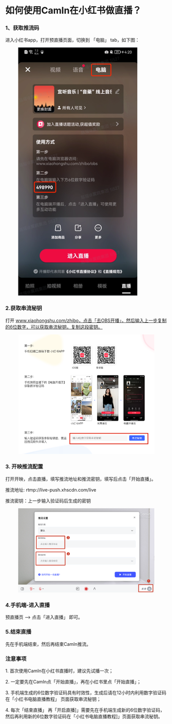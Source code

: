 # 如何使用CamIn在小红书做直播？

### **1、获取推流码**

进入小红书app，打开预直播页面，切换到 「电脑」 tab，如下图：

<figure><img src="../.gitbook/assets/xiaohongshu-1.png" alt=""><figcaption></figcaption></figure>

### **2.获取串流秘钥**

打开 www.xiaohongshu.com/zhibo，点击「去OBS开播」，然后输入上一步复制的6位数字，可以获取串流秘钥，复制这段密钥。

<figure><img src="../.gitbook/assets/xiaohongshu-2.png" alt=""><figcaption></figcaption></figure>

### 3. **开映推流配置**

打开开映，点击直播，填写推流地址和推流密钥，填写后点击「开始直播」。

推流地址: rtmp://live-push.xhscdn.com/live

推流密钥：上一步输入验证码后生成的密钥

<figure><img src="../.gitbook/assets/xiaohongshu-3.png" alt=""><figcaption></figcaption></figure>

### 4.手机端-进入直播

预直播页 --> 点击「进入直播」 即可。

### 5.结束直播

先在手机端结束，然后再结束CamIn推流。

### 注意事项

1\. 首次使用CamIn在小红书直播时，建议先试播一次；

2\. 一定要先在CamIn点「开始直播」，再在小红书里点「开始直播」；

3\. 手机端生成的6位数字验证码具有时效性，生成后请在12小时内利用数字验证码在「小红书电脑直播教程」 页面获取串流秘钥；

4\. 每次「结束直播」 再「开启直播]」需要先在手机端生成新的6位数字验证码，然后再利用新的6位数字验证码在「小红书电脑直播教程]」页面获取串流秘钥。

